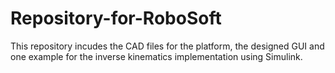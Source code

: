 # Repository-for-RoboSoft
This repository incudes the CAD files for the platform, the designed GUI and one example for the inverse kinematics implementation using Simulink.
